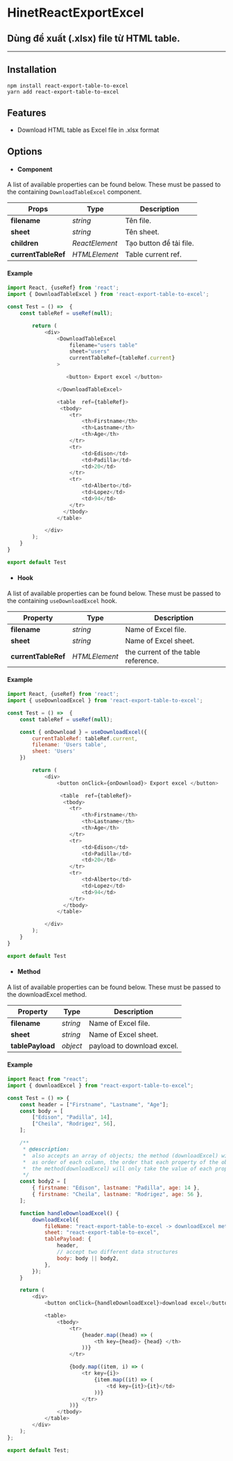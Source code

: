 # HinetReactExportExcel

## Dùng để xuất (.xlsx) file từ HTML table.

---

## Installation

```
npm install react-export-table-to-excel
yarn add react-export-table-to-excel
```

## Features

-   Download HTML table as Excel file in .xlsx format

## Options

-   #### Component

A list of available properties can be found below. These must be passed to the containing `DownloadTableExcel` component.

| Props               | Type           | Description             |
| ------------------- | -------------- | ----------------------- |
| **filename**        | _string_       | Tên file.               |
| **sheet**           | _string_       | Tên sheet.              |
| **children**        | _ReactElement_ | Tạo button để tải file. |
| **currentTableRef** | _HTMLElement_  | Table current ref.      |

#### Example

```javascript
import React, {useRef} from 'react';
import { DownloadTableExcel } from 'react-export-table-to-excel';

const Test = () =>  {
    const tableRef = useRef(null);

        return (
            <div>
                <DownloadTableExcel
                    filename="users table"
                    sheet="users"
                    currentTableRef={tableRef.current}
                >

                   <button> Export excel </button>

                </DownloadTableExcel>

                <table  ref={tableRef}>
                 <tbody>
                    <tr>
                        <th>Firstname</th>
                        <th>Lastname</th>
                        <th>Age</th>
                    </tr>
                    <tr>
                        <td>Edison</td>
                        <td>Padilla</td>
                        <td>20</td>
                    </tr>
                    <tr>
                        <td>Alberto</td>
                        <td>Lopez</td>
                        <td>94</td>
                    </tr>
                  </tbody>
                </table>

            </div>
        );
    }
}

export default Test
```

-   #### Hook

A list of available properties can be found below. These must be passed to the containing `useDownloadExcel` hook.

| Property            | Type          | Description                         |
| ------------------- | ------------- | ----------------------------------- |
| **filename**        | _string_      | Name of Excel file.                 |
| **sheet**           | _string_      | Name of Excel sheet.                |
| **currentTableRef** | _HTMLElement_ | the current of the table reference. |

#### Example

```javascript
import React, {useRef} from 'react';
import { useDownloadExcel } from 'react-export-table-to-excel';

const Test = () =>  {
    const tableRef = useRef(null);

    const { onDownload } = useDownloadExcel({
        currentTableRef: tableRef.current,
        filename: 'Users table',
        sheet: 'Users'
    })

        return (
            <div>
                <button onClick={onDownload}> Export excel </button>

                 <table  ref={tableRef}>
                  <tbody>
                    <tr>
                        <th>Firstname</th>
                        <th>Lastname</th>
                        <th>Age</th>
                    </tr>
                    <tr>
                        <td>Edison</td>
                        <td>Padilla</td>
                        <td>20</td>
                    </tr>
                    <tr>
                        <td>Alberto</td>
                        <td>Lopez</td>
                        <td>94</td>
                    </tr>
                  </tbody>
                </table>

            </div>
        );
    }
}

export default Test

```

-   #### Method

A list of available properties can be found below. These must be passed to the downloadExcel method.

| Property         | Type     | Description                |
| ---------------- | -------- | -------------------------- |
| **filename**     | _string_ | Name of Excel file.        |
| **sheet**        | _string_ | Name of Excel sheet.       |
| **tablePayload** | _object_ | payload to download excel. |

#### Example

```javascript
import React from "react";
import { downloadExcel } from "react-export-table-to-excel";

const Test = () => {
    const header = ["Firstname", "Lastname", "Age"];
    const body = [
        ["Edison", "Padilla", 14],
        ["Cheila", "Rodrigez", 56],
    ];

    /**
     * @description:
     *  also accepts an array of objects; the method (downloadExcel) will take
     *  as order of each column, the order that each property of the object brings with it.
     *  the method(downloadExcel) will only take the value of each property.
     */
    const body2 = [
        { firstname: "Edison", lastname: "Padilla", age: 14 },
        { firstname: "Cheila", lastname: "Rodrigez", age: 56 },
    ];

    function handleDownloadExcel() {
        downloadExcel({
            fileName: "react-export-table-to-excel -> downloadExcel method",
            sheet: "react-export-table-to-excel",
            tablePayload: {
                header,
                // accept two different data structures
                body: body || body2,
            },
        });
    }

    return (
        <div>
            <button onClick={handleDownloadExcel}>download excel</button>

            <table>
                <tbody>
                    <tr>
                        {header.map((head) => (
                            <th key={head}> {head} </th>
                        ))}
                    </tr>

                    {body.map((item, i) => (
                        <tr key={i}>
                            {item.map((it) => (
                                <td key={it}>{it}</td>
                            ))}
                        </tr>
                    ))}
                </tbody>
            </table>
        </div>
    );
};

export default Test;
```
